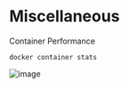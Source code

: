 # Miscellaneous

Container Performance 

```
docker container stats

```

![image](https://user-images.githubusercontent.com/993459/155811710-d92b78b5-3bd6-46be-938f-42627149fd73.png)
